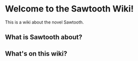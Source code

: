 # Welcome to the Sawtooth Wiki!
This is a wiki about the novel Sawtooth.
## What is Sawtooth about?
## What's on this wiki?

